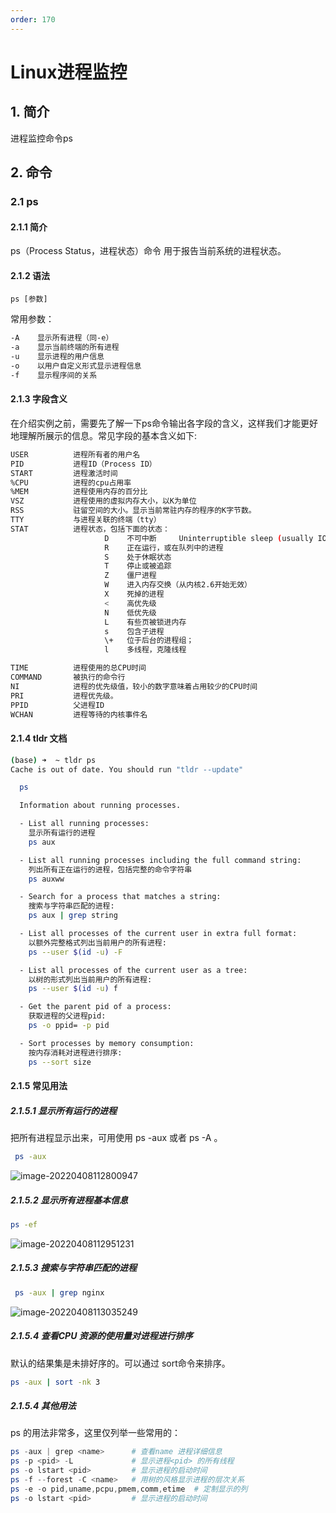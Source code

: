 ```yaml
---
order: 170
---
```


# Linux进程监控

## 1. 简介

进程监控命令ps

## 2. 命令

### 2.1 ps

#### 2.1.1 简介

ps（Process Status，进程状态）命令 用于报告当前系统的进程状态。

#### 2.1.2 语法

```
ps [参数]
```

常用参数：

```bash
-A    显示所有进程（同-e）
-a    显示当前终端的所有进程
-u    显示进程的用户信息
-o    以用户自定义形式显示进程信息
-f    显示程序间的关系
```

#### 2.1.3 **字段含义**

在介绍实例之前，需要先了解一下ps命令输出各字段的含义，这样我们才能更好地理解所展示的信息。常见字段的基本含义如下:

```bash
USER          进程所有者的用户名
PID           进程ID（Process ID）
START         进程激活时间
%CPU          进程的cpu占用率
%MEM          进程使用内存的百分比
VSZ           进程使用的虚拟内存大小，以K为单位
RSS           驻留空间的大小。显示当前常驻内存的程序的K字节数。
TTY           与进程关联的终端（tty）
STAT          进程状态，包括下面的状态： 
                     D    不可中断     Uninterruptible sleep (usually IO)
                     R    正在运行，或在队列中的进程
                     S    处于休眠状态
                     T    停止或被追踪
                     Z    僵尸进程
                     W    进入内存交换（从内核2.6开始无效）
                     X    死掉的进程
                     <    高优先级
                     N    低优先级
                     L    有些页被锁进内存
                     s    包含子进程
                     \+   位于后台的进程组；
                     l    多线程，克隆线程

TIME          进程使用的总CPU时间
COMMAND       被执行的命令行
NI            进程的优先级值，较小的数字意味着占用较少的CPU时间
PRI           进程优先级。
PPID          父进程ID
WCHAN         进程等待的内核事件名
```

#### 2.1.4 tldr 文档

```bash
(base) ➜  ~ tldr ps
Cache is out of date. You should run "tldr --update"

  ps

  Information about running processes.

  - List all running processes:
    显示所有运行的进程
    ps aux

  - List all running processes including the full command string:
  	列出所有正在运行的进程，包括完整的命令字符串
    ps auxww

  - Search for a process that matches a string:
  	搜索与字符串匹配的进程:
    ps aux | grep string

  - List all processes of the current user in extra full format:
  	以额外完整格式列出当前用户的所有进程:
    ps --user $(id -u) -F

  - List all processes of the current user as a tree:
  	以树的形式列出当前用户的所有进程:
    ps --user $(id -u) f

  - Get the parent pid of a process:
  	获取进程的父进程pid:
    ps -o ppid= -p pid

  - Sort processes by memory consumption:
  	按内存消耗对进程进行排序:
    ps --sort size
```

#### 2.1.5 常见用法

##### 2.1.5.1 显示所有运行的进程

把所有进程显示出来，可用使用 ps -aux 或者 ps -A 。

```bash
 ps -aux 
```

![image-20220408112800947](https://zszblog.oss-cn-beijing.aliyuncs.com/zszblog/image-20220408112800947.png)

##### 2.1.5.2 **显示所有进程基本信息**

```bash
ps -ef
```

![image-20220408112951231](https://zszblog.oss-cn-beijing.aliyuncs.com/zszblog/image-20220408112951231.png)

##### 2.1.5.3 搜索与字符串匹配的进程

```bash
 ps -aux | grep nginx
```

![image-20220408113035249](https://zszblog.oss-cn-beijing.aliyuncs.com/zszblog/image-20220408113035249.png)

##### 2.1.5.4 **查看CPU 资源的使用量对进程进行排序**

默认的结果集是未排好序的。可以通过 sort命令来排序。

```bash
ps -aux | sort -nk 3
```

##### 2.1.5.4 **其他用法**

ps 的用法非常多，这里仅列举一些常用的：

```powershell
ps -aux | grep <name>      # 查看name 进程详细信息
ps -p <pid> -L             # 显示进程<pid> 的所有线程
ps -o lstart <pid>         # 显示进程的启动时间
ps -f --forest -C <name>   # 用树的风格显示进程的层次关系
ps -e -o pid,uname,pcpu,pmem,comm,etime  # 定制显示的列
ps -o lstart <pid>         # 显示进程的启动时间
```

